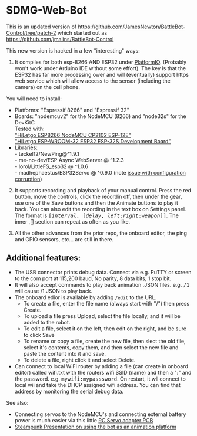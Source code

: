 # SDMG-Web-Bot

This is an updated version of 
https://github.com/JamesNewton/BattleBot-Control/tree/patch-2
which started out as
https://github.com/jmalins/BattleBot-Control

This new version is hacked in a few "interesting" ways:
1. It compiles for both esp-8266 AND ESP32 under <a href="https://platformio.org/install/ide?install=vscode">PlatformIO</a>. 
(Probably won't work under Arduino IDE without some effort). 
The key is that the ESP32 has far more processing ower and will (eventually) support https web service which will allow access to the sensor 
(including the camera) on the cell phone.

You will need to install:
- Platforms: "Espressif 8266" and "Espressif 32"
- Boards: "nodemcuv2" for the NodeMCU (8266) and "node32s" for the DevKitC 
<BR>Tested with:
<BR><a href="https://www.amazon.com/gp/product/B081CSJV2V">"HiLetgo ESP8266 NodeMCU CP2102 ESP-12E"</a>
<BR><a href="https://www.amazon.com/gp/product/B0718T232Z">"HiLetgo ESP-WROOM-32 ESP32 ESP-32S Development Board"</a>
- Libraries:
<BR>-	teckel12/NewPing@^1.9.1
<br>-	me-no-dev/ESP Async WebServer @ ^1.2.3
<br>- lorol/LittleFS_esp32 @ ^1.0.6
<br>- madhephaestus/ESP32Servo @ ^0.9.0 
(note <a href="https://github.com/madhephaestus/ESP32Servo/issues/23">issue with configuration corruption</a>)

2. It supports recording and playback of your manual control. 
Press the red button, move the controls, click the recordin off, then under the gear, use one of the Save buttons and then the Animate buttons to play it back.
You can also edit the recording in the text box on Settings panel. The format is <tt>[_interval_, [*delay*, *left*:*right*:*weapon*]]</tt>.
The inner ,[] section can repeat as often as you like. 
  
3. All the other advances from the prior repo, the onboard editor, the ping and GPIO sensors, etc... are still in there.
  
## Additional features:
- The USB connector prints debug data. Connect via e.g. PuTTY or screen to the com port at 115,200 baud, No parity, 8 data bits, 1 stop bit. 
- It will also accept commands to play back animation .JSON files. e.g. <tt>/1</tt> will cause /1.JSON to play back. 
- The onboard edior is available by adding `/edit` to the URL. 
  - To create a file, enter the file name (always start with "/") then press Create.
  - To upload a file press Upload, select the file locally, and it will be added to the robot. 
  - To edit a file, select it on the left, then edit on the right, and be sure to click Save
  - To rename or copy a file, create the new file, then slect the old file, select it's contents, copy them, and then select the new file and paste the content into it and save. 
  - To delete a file, right click it and select Delete.
- Can connect to local WiFi router by adding a file (can create in onboard editor) called wifi.txt with the routers wifi SSID (name) and then a ":" and the password. e.g. <tt>mywifi:mypasssword</tt>. On restart, it wll connect to local wii and take the DHCP assigned wifi address. You can find that address by monitoring the serial debug data.

See also:
- Connecting servos to the NodeMCU's and connecting external battery power is much easier via this little <a href="https://oshpark.com/shared_projects/FvZB8gX9">RC Servo adapter PCB</a>
- <a href="https://docs.google.com/presentation/d/1CeP5DSfR2xFZyUt2vdPWOcWJbTkmyCsVTNZQbRQhnUI/edit?usp=sharing">Steampunk Presentation on using the bot as an animation platform</a>
